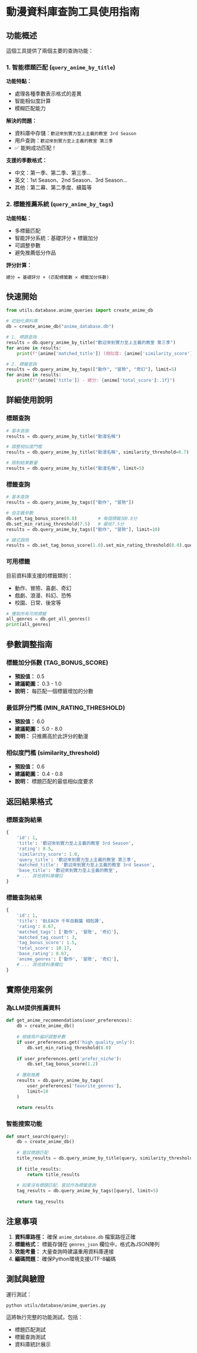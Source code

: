 # 動漫資料庫查詢工具使用指南

## 功能概述

這個工具提供了兩個主要的查詢功能：

### 1. 智能標題匹配 (`query_anime_by_title`)

**功能特點：**
- 處理各種季數表示格式的差異
- 智能相似度計算
- 模糊匹配能力

**解決的問題：**
- 資料庫中存儲：`歡迎來到實力至上主義的教室 3rd Season`
- 用戶查詢：`歡迎來到實力至上主義的教室 第三季`
- ✅ 能夠成功匹配！

**支援的季數格式：**
- 中文：第一季、第二季、第三季...
- 英文：1st Season、2nd Season、3rd Season...
- 其他：第二幕、第二季度、續篇等

### 2. 標籤推薦系統 (`query_anime_by_tags`)

**功能特點：**
- 多標籤匹配
- 智能評分系統：基礎評分 + 標籤加分
- 可調整參數
- 避免推薦低分作品

**評分計算：**
```
總分 = 基礎評分 + (匹配標籤數 × 標籤加分係數)
```

## 快速開始

```python
from utils.database.anime_queries import create_anime_db

# 初始化資料庫
db = create_anime_db("anime_database.db")

# 1. 標題查詢
results = db.query_anime_by_title("歡迎來到實力至上主義的教室 第三季")
for anime in results:
    print(f"{anime['matched_title']} (相似度: {anime['similarity_score']:.3f})")

# 2. 標籤查詢
results = db.query_anime_by_tags(["動作", "冒險", "奇幻"], limit=5)
for anime in results:
    print(f"{anime['title']} - 總分: {anime['total_score']:.1f}")
```

## 詳細使用說明

### 標題查詢

```python
# 基本查詢
results = db.query_anime_by_title("動漫名稱")

# 調整相似度門檻
results = db.query_anime_by_title("動漫名稱", similarity_threshold=0.7)

# 限制結果數量
results = db.query_anime_by_title("動漫名稱", limit=5)
```

### 標籤查詢

```python
# 基本查詢
results = db.query_anime_by_tags(["動作", "冒險"])

# 自定義參數
db.set_tag_bonus_score(0.8)        # 每個標籤加0.8分
db.set_min_rating_threshold(7.5)   # 最低7.5分
results = db.query_anime_by_tags(["動作", "冒險"], limit=10)

# 鏈式調用
results = db.set_tag_bonus_score(1.0).set_min_rating_threshold(8.0).query_anime_by_tags(["奇幻"])
```

### 可用標籤

目前資料庫支援的標籤類別：
- 動作、冒險、喜劇、奇幻
- 戲劇、浪漫、科幻、恐怖
- 校園、日常、後宮等

```python
# 獲取所有可用標籤
all_genres = db.get_all_genres()
print(all_genres)
```

## 參數調整指南

### 標籤加分係數 (TAG_BONUS_SCORE)
- **預設值：** 0.5
- **建議範圍：** 0.3 - 1.0
- **說明：** 每匹配一個標籤增加的分數

### 最低評分門檻 (MIN_RATING_THRESHOLD)
- **預設值：** 6.0
- **建議範圍：** 5.0 - 8.0
- **說明：** 只推薦高於此評分的動漫

### 相似度門檻 (similarity_threshold)
- **預設值：** 0.6
- **建議範圍：** 0.4 - 0.8
- **說明：** 標題匹配的最低相似度要求

## 返回結果格式

### 標題查詢結果
```python
{
    'id': 1,
    'title': '歡迎來到實力至上主義的教室 3rd Season',
    'rating': 8.5,
    'similarity_score': 1.0,
    'query_title': '歡迎來到實力至上主義的教室 第三季',
    'matched_title': '歡迎來到實力至上主義的教室 3rd Season',
    'base_title': '歡迎來到實力至上主義的教室',
    # ... 其他資料庫欄位
}
```

### 標籤查詢結果
```python
{
    'id': 1,
    'title': 'BLEACH 千年血戰篇 相剋譚',
    'rating': 8.67,
    'matched_tags': ['動作', '冒險', '奇幻'],
    'matched_tag_count': 3,
    'tag_bonus_score': 1.5,
    'total_score': 10.17,
    'base_rating': 8.67,
    'anime_genres': ['動作', '冒險', '奇幻'],
    # ... 其他資料庫欄位
}
```

## 實際使用案例

### 為LLM提供推薦資料
```python
def get_anime_recommendations(user_preferences):
    db = create_anime_db()
    
    # 根據用戶偏好調整參數
    if user_preferences.get('high_quality_only'):
        db.set_min_rating_threshold(8.0)
    
    if user_preferences.get('prefer_niche'):
        db.set_tag_bonus_score(1.2)
    
    # 獲取推薦
    results = db.query_anime_by_tags(
        user_preferences['favorite_genres'], 
        limit=10
    )
    
    return results
```

### 智能搜索功能
```python
def smart_search(query):
    db = create_anime_db()
    
    # 嘗試標題匹配
    title_results = db.query_anime_by_title(query, similarity_threshold=0.6)
    
    if title_results:
        return title_results
    
    # 如果沒有標題匹配，嘗試作為標籤查詢
    tag_results = db.query_anime_by_tags([query], limit=5)
    
    return tag_results
```

## 注意事項

1. **資料庫路徑：** 確保 `anime_database.db` 檔案路徑正確
2. **標籤格式：** 標籤存儲在 `genres_json` 欄位中，格式為JSON陣列
3. **效能考量：** 大量查詢時建議重用資料庫連接
4. **編碼問題：** 確保Python環境支援UTF-8編碼

## 測試與驗證

運行測試：
```bash
python utils/database/anime_queries.py
```

這將執行完整的功能測試，包括：
- 標題匹配測試
- 標籤查詢測試
- 資料庫統計展示